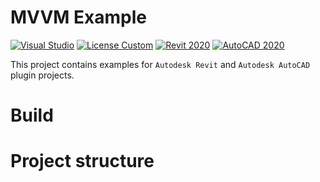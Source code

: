# MVVM Example

[![Visual Studio](https://img.shields.io/badge/Visual_Studio-2022-blue.svg)](https://visualstudio.microsoft.com/downloads/)
[![License Custom](https://img.shields.io/badge/License-Custom-blue.svg)](License.txt)
[![Revit 2020](https://img.shields.io/badge/Revit-2020-blue.svg)](https://www.autodesk.com/products/revit/overview)
[![AutoCAD 2020](https://img.shields.io/badge/AutoCAD-2020-blue.svg)](https://www.autodesk.com/products/autocad/overview)

This project contains examples for `Autodesk Revit` and `Autodesk AutoCAD` plugin projects.

# Build


# Project structure

